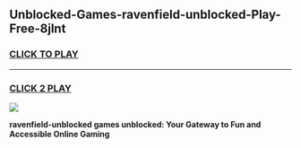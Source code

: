 
## Unblocked-Games-ravenfield-unblocked-Play-Free-8jlnt
<h3>
<a href="https://premium76.site?title=ravenfield-unblocked&ref=19M">CLICK TO PLAY</a></h3>
<hr>

<h3>
<a href="https://premium76.site?title=ravenfield-unblocked&ref=19M">CLICK 2 PLAY</a>
  
</h3>

<a href="https://premium76.site?title=ravenfield-unblocked&ref=19M"><img src="https://clearcache.store/games.png"></a>


**ravenfield-unblocked games unblocked: Your Gateway to Fun and Accessible Online Gaming**
